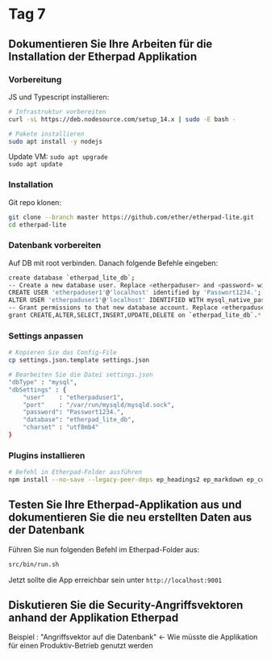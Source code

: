 # Tag 7

## Dokumentieren Sie Ihre Arbeiten für die Installation der Etherpad Applikation

### Vorbereitung

JS und Typescript installieren:

```bash
# Infrastruktur vorbereiten
curl -sL https://deb.nodesource.com/setup_14.x | sudo -E bash -

# Pakete installieren
sudo apt install -y nodejs
```

Update VM:
`sudo apt upgrade`  
`sudo apt update`  

### Installation

Git repo klonen:

```bash
git clone --branch master https://github.com/ether/etherpad-lite.git
cd etherpad-lite
```

### Datenbank vorbereiten

Auf DB mit root verbinden. Danach folgende Befehle eingeben:

```bash
create database `etherpad_lite_db`;
-- Create a new database user. Replace <etherpaduser> and <password> with your own values. 
CREATE USER 'etherpaduser1'@'localhost' identified by 'Passwort1234.';
ALTER USER 'etherpaduser1'@'localhost' IDENTIFIED WITH mysql_native_password BY 'Passwort1234.';
-- Grant permissions to that new database account. Replace <etherpaduser> with your own value from above step. 
grant CREATE,ALTER,SELECT,INSERT,UPDATE,DELETE on `etherpad_lite_db`.* to 'etherpaduser1'@'localhost';
```

### Settings anpassen

```bash
# Kopieren Sie das Config-File
cp settings.json.template settings.json

# Bearbeiten Sie die Datei settings.json
"dbType" : "mysql",
"dbSettings" : {
    "user"    : "etherpaduser1",
    "port"    : "/var/run/mysqld/mysqld.sock",
    "password": "Passwort1234.",
    "database": "etherpad_lite_db",
    "charset" : "utf8mb4"
}
```

### Plugins installieren

```bash
# Befehl in Etherpad-Folder ausführen
npm install --no-save --legacy-peer-deps ep_headings2 ep_markdown ep_comments_page ep_align ep_font_color ep_webrtc ep_embedded_hyperlinks2
```

## Testen Sie Ihre Etherpad-Applikation aus und dokumentieren Sie die neu erstellten Daten aus der Datenbank

Führen Sie nun folgenden Befehl im Etherpad-Folder aus:

```bash
src/bin/run.sh
```

Jetzt sollte die App erreichbar sein unter `http://localhost:9001`

## Diskutieren Sie die Security-Angriffsvektoren anhand der Applikation Etherpad

Beispiel : "Angriffsvektor auf die Datenbank" <- Wie müsste die Applikation für einen Produktiv-Betrieb genutzt werden

